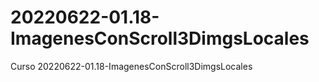 # 20220622-01.18-ImagenesConScroll3DimgsLocales
Curso 20220622-01.18-ImagenesConScroll3DimgsLocales
